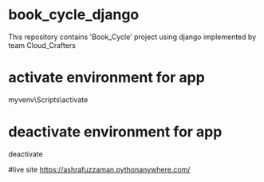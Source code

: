 # book_cycle_django
This repository contains 'Book_Cycle' project using django implemented by team Cloud_Crafters

# activate environment for app
myvenv\Scripts\activate

# deactivate environment for app
deactivate

#live site
https://ashrafuzzaman.pythonanywhere.com/
